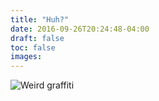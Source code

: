 ```yaml
---
title: "Huh?"
date: 2016-09-26T20:24:48-04:00
draft: false
toc: false
images: 
---
```

![Weird graffiti](huh.jpg)
